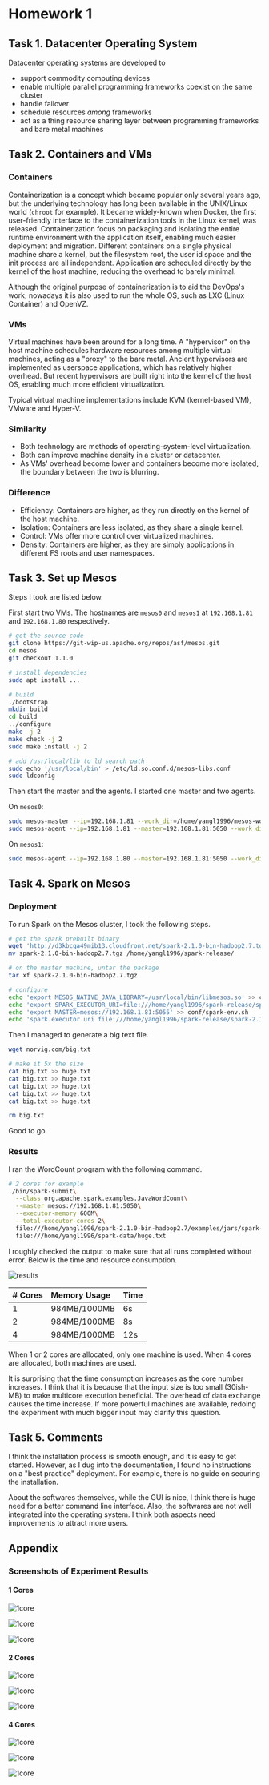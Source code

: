 # Homework 1

## Task 1. Datacenter Operating System

Datacenter operating systems are developed to

- support commodity computing devices
- enable multiple parallel programming frameworks coexist on the same cluster
- handle failover
- schedule resources _among_ frameworks
- act as a thing resource sharing layer between programming frameworks and bare metal machines

## Task 2. Containers and VMs

### Containers

Containerization is a concept which became popular only several years ago, but the underlying technology has long been available in the UNIX/Linux world (`chroot` for example). It became widely-known when Docker, the first user-friendly interface to the containerization tools in the Linux kernel, was released. Containerization focus on packaging and isolating the entire runtime environment with the application itself, enabling much easier deployment and migration. Different containers on a single physical machine share a kernel, but the filesystem root, the user id space and the init process are all independent. Application are scheduled directly by the kernel of the host machine, reducing the overhead to barely minimal.

Although the original purpose of containerization is to aid the DevOps's work, nowadays it is also used to run the whole OS, such as LXC (Linux Container) and OpenVZ.

### VMs

Virtual machines have been around for a long time. A "hypervisor" on the host machine schedules hardware resources among multiple virtual machines, acting as a "proxy" to the bare metal. Ancient hypervisors are implemented as userspace applications, which has relatively higher overhead. But recent hypervisors are built right into the kernel of the host OS, enabling much more efficient virtualization.

Typical virtual machine implementations include KVM (kernel-based VM), VMware and Hyper-V.

### Similarity

- Both technology are methods of operating-system-level virtualization.
- Both can improve machine density in a cluster or datacenter.
- As VMs' overhead become lower and containers become more isolated, the boundary between the two is blurring.  

### Difference

- Efficiency: Containers are higher, as they run directly on the kernel of the host machine.
- Isolation: Containers are less isolated, as they share a single kernel.
- Control: VMs offer more control over virtualized machines.
- Density: Containers are higher, as they are simply applications in different FS roots and user namespaces.

## Task 3. Set up Mesos

Steps I took are listed below.

First start two VMs. The hostnames are `mesos0` and `mesos1` at `192.168.1.81` and `192.168.1.80` respectively.

```bash
# get the source code
git clone https://git-wip-us.apache.org/repos/asf/mesos.git
cd mesos
git checkout 1.1.0

# install dependencies
sudo apt install ...

# build
./bootstrap
mkdir build
cd build
../configure
make -j 2
make check -j 2
sudo make install -j 2

# add /usr/local/lib to ld search path
sudo echo '/usr/local/bin' > /etc/ld.so.conf.d/mesos-libs.conf
sudo ldconfig
```

Then start the master and the agents. I started one master and two agents.

On `mesos0`:
```bash
sudo mesos-master --ip=192.168.1.81 --work_dir=/home/yangl1996/mesos-work
sudo mesos-agent --ip=192.168.1.81 --master=192.168.1.81:5050 --work_dir=/home/yangl1996/mesos-work

```

On `mesos1`:
```bash
sudo mesos-agent --ip=192.168.1.80 --master=192.168.1.81:5050 --work_dir=/home/yangl1996/mesos-work
```

## Task 4. Spark on Mesos

### Deployment

To run Spark on the Mesos cluster, I took the following steps.

```bash
# get the spark prebuilt binary
wget 'http://d3kbcqa49mib13.cloudfront.net/spark-2.1.0-bin-hadoop2.7.tgz'
mv spark-2.1.0-bin-hadoop2.7.tgz /home/yangl1996/spark-release/

# on the master machine, untar the package
tar xf spark-2.1.0-bin-hadoop2.7.tgz

# configure
echo 'export MESOS_NATIVE_JAVA_LIBRARY=/usr/local/bin/libmesos.so' >> conf/spark-env.sh
echo 'export SPARK_EXECUTOR_URI=file:///home/yangl1996/spark-release/spark-2.1.0-bin-hadoop2.7.tgz' >> conf/spark-env.sh
echo 'export MASTER=mesos://192.168.1.81:5055' >> conf/spark-env.sh
echo 'spark.executor.uri file:///home/yangl1996/spark-release/spark-2.1.0-bin-hadoop2.7.tgz' >> conf/spark-default.conf
```

Then I managed to generate a big text file.

```bash
wget norvig.com/big.txt

# make it 5x the size
cat big.txt >> huge.txt
cat big.txt >> huge.txt
cat big.txt >> huge.txt
cat big.txt >> huge.txt
cat big.txt >> huge.txt

rm big.txt
```

Good to go.

### Results

I ran the WordCount program with the following command.

```bash
# 2 cores for example
./bin/spark-submit\
  --class org.apache.spark.examples.JavaWordCount\
  --master mesos://192.168.1.81:5050\
  --executor-memory 600M\
  --total-executor-cores 2\
  file:///home/yangl1996/spark-2.1.0-bin-hadoop2.7/examples/jars/spark-examples_2.11-2.1.0.jar\
  file:///home/yangl1996/spark-data/huge.txt
```

I roughly checked the output to make sure that all runs completed without error. Below is the time and resource consumption.

![results](https://github.com/yangl1996/os-practical/blob/master/homework-1/attachments/result-sample.png?raw=true "Outputs")

| # Cores | Memory Usage    | Time  |
| :------------- | :------------- | :------- |
| 1       | 984MB/1000MB      |   6s     |
| 2      | 984MB/1000MB       |     8s     |
| 4       | 984MB/1000MB       |      12s    |

When 1 or 2 cores are allocated, only one machine is used. When 4 cores are allocated, both machines are used.

It is surprising that the time consumption increases as the core number increases. I think that it is because that the input size is too small (30ish-MB) to make multicore execution beneficial. The overhead of data exchange causes the time increase. If more powerful machines are available, redoing the experiment with much bigger input may clarify this question.

## Task 5. Comments

I think the installation process is smooth enough, and it is easy to get started. However, as I dug into the documentation, I found no instructions on a "best practice" deployment. For example, there is no guide on securing the installation.

About the softwares themselves, while the GUI is nice, I think there is huge need for a better command line interface. Also, the softwares are not well integrated into the operating system. I think both aspects need improvements to attract more users.

## Appendix

### Screenshots of Experiment Results

#### 1 Cores

![1core](https://github.com/yangl1996/os-practical/blob/master/homework-1/attachments/1cores-mesos.png?raw=true "Screenshots")

![1core](https://github.com/yangl1996/os-practical/blob/master/homework-1/attachments/1cores-term.png?raw=true "Screenshots")

![1core](https://github.com/yangl1996/os-practical/blob/master/homework-1/attachments/1cores-resource.png?raw=true "Screenshots")

#### 2 Cores

![1core](https://github.com/yangl1996/os-practical/blob/master/homework-1/attachments/2cores-mesos.png?raw=true "Screenshots")

![1core](https://github.com/yangl1996/os-practical/blob/master/homework-1/attachments/2cores-term.png?raw=true "Screenshots")

![1core](https://github.com/yangl1996/os-practical/blob/master/homework-1/attachments/2cores-resource.png?raw=true "Screenshots")

#### 4 Cores

![1core](https://github.com/yangl1996/os-practical/blob/master/homework-1/attachments/4cores-mesos.png?raw=true "Screenshots")

![1core](https://github.com/yangl1996/os-practical/blob/master/homework-1/attachments/4cores-term.png?raw=true "Screenshots")

![1core](https://github.com/yangl1996/os-practical/blob/master/homework-1/attachments/4cores-resource.png?raw=true "Screenshots")
